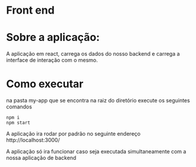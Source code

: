 # Front end

# Sobre a aplicação: 
A aplicação em react, carrega os dados do nosso backend e carrega a interface de interação com o mesmo.

# Como executar

na pasta  my-app  que se encontra na raiz do diretório execute os seguintes comandos

    npm i 
    npm start 
 
A aplicação ira rodar por padrão no seguinte endereço http://localhost:3000/ 

A aplicação só ira funcionar caso  seja executada simultaneamente com a nossa aplicação de backend